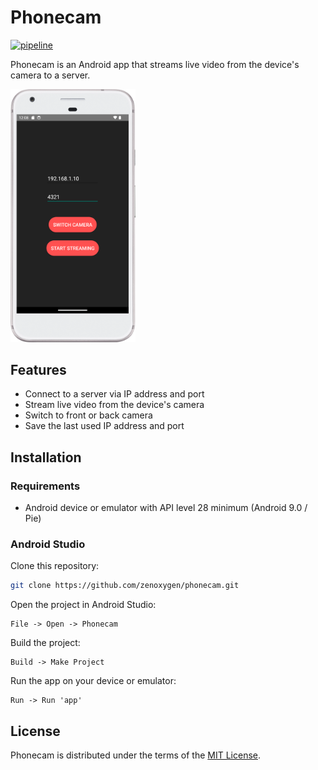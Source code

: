 # Phonecam

[![pipeline](https://github.com/zenoxygen/phonecam/actions/workflows/ci.yaml/badge.svg)](https://github.com/zenoxygen/phonecam/actions/workflows/ci.yaml)

Phonecam is an Android app that streams live video from the device's camera to a server.

<img src="phonecam.png" alt="demo" width="200"/>

## Features

- Connect to a server via IP address and port
- Stream live video from the device's camera
- Switch to front or back camera
- Save the last used IP address and port

## Installation

### Requirements

- Android device or emulator with API level 28 minimum (Android 9.0 / Pie)

### Android Studio

Clone this repository:

```sh
git clone https://github.com/zenoxygen/phonecam.git
```

Open the project in Android Studio:

```
File -> Open -> Phonecam
```

Build the project:

```
Build -> Make Project
```

Run the app on your device or emulator:
```
Run -> Run 'app'
```

## License

Phonecam is distributed under the terms of the [MIT License](LICENSE).
